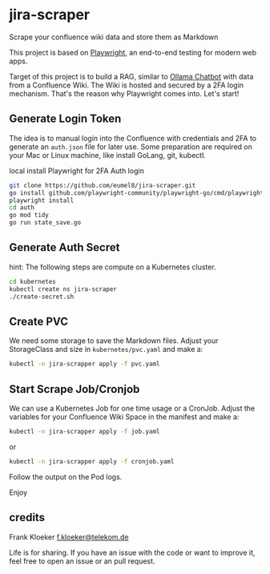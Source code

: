 # jira-scraper

Scrape your confluence wiki data and store them as Markdown

This project is based on [Playwright](https://playwright.dev/), an end-to-end testing for modern web apps.

Target of this project is to build a RAG, similar to [Ollama Chatbot](https://github.com/eumel8/ollama-chatbot) with data from a Confluence Wiki. The Wiki is hosted and secured by a 2FA login mechanism. That's the reason why Playwright comes into. Let's start!

## Generate Login Token

The idea is to manual login into the Confluence with credentials and 2FA to generate an `auth.json` file for later use. Some preparation are required on your Mac or Linux machine, like install GoLang, git, kubectl.

local install Playwright for 2FA Auth login

```bash
git clone https://github.com/eumel8/jira-scraper.git
go install github.com/playwright-community/playwright-go/cmd/playwright@latest
playwright install
cd auth
go mod tidy
go run state_save.go
```

## Generate Auth Secret

hint: The following steps are compute on a Kubernetes cluster.

```bash
cd kubernetes
kubectl create ns jira-scraper
./create-secret.sh
```

## Create PVC

We need some storage to save the Markdown files. Adjust your StorageClass and size in `kubernetes/pvc.yaml` and make a:

```bash
kubectl -n jira-scrapper apply -f pvc.yaml
```

## Start Scrape Job/Cronjob

We can use a Kubernetes Job for one time usage or a CronJob. Adjust the variables for your Confluence Wiki Space in the manifest and make a:

```bash
kubectl -n jira-scrapper apply -f job.yaml
```
or

```bash
kubectl -n jira-scrapper apply -f cronjob.yaml
```

Follow the output on the Pod logs.

Enjoy

## credits

Frank Kloeker f.kloeker@telekom.de

Life is for sharing. If you have an issue with the code or want to improve it, feel free to open an issue or an pull request.

